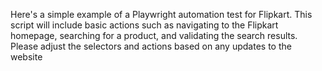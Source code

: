 Here's a simple example of a Playwright automation test for Flipkart. 
This script will include basic actions such as navigating to the Flipkart homepage, searching for a product, and validating the search results. 
Please adjust the selectors and actions based on any updates to the website
